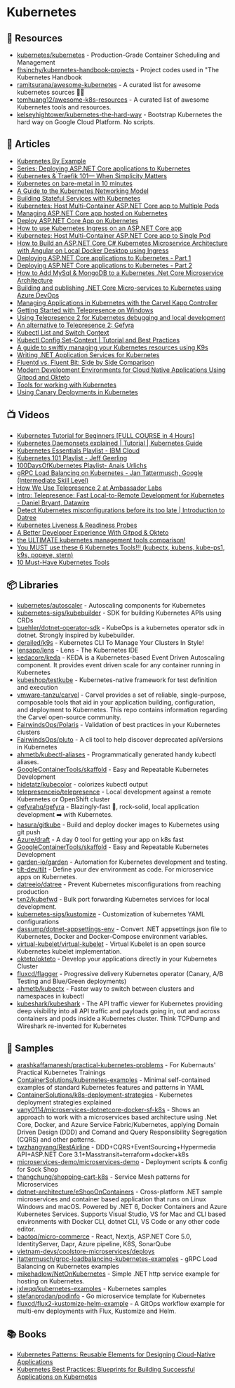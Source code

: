 # Kubernetes

## 📘 Resources
- [kubernetes/kubernetes](https://github.com/kubernetes/kubernetes) - Production-Grade Container Scheduling and Management
- [fhsinchy/kubernetes-handbook-projects](https://github.com/fhsinchy/kubernetes-handbook-projects) - Project codes used in "The Kubernetes Handbook
- [ramitsurana/awesome-kubernetes](https://github.com/ramitsurana/awesome-kubernetes) - A curated list for awesome kubernetes sources 🚢🎉
- [tomhuang12/awesome-k8s-resources](https://github.com/tomhuang12/awesome-k8s-resources) - A curated list of awesome Kubernetes tools and resources.
- [kelseyhightower/kubernetes-the-hard-way](https://github.com/kelseyhightower/kubernetes-the-hard-way) - Bootstrap Kubernetes the hard way on Google Cloud Platform. No scripts.
## 📕 Articles
- [Kubernetes By Example](https://kubernetesbyexample.com/)
- [Series: Deploying ASP.NET Core applications to Kubernetes](https://andrewlock.net/series/deploying-asp-net-core-applications-to-kubernetes/)
- [Kubernetes & Traefik 101— When Simplicity Matters](https://medium.com/@geraldcroes/kubernetes-traefik-101-when-simplicity-matters-957eeede2cf8)
- [Kubernetes on bare-metal in 10 minutes](https://blog.alexellis.io/kubernetes-in-10-minutes/)
- [A Guide to the Kubernetes Networking Model](https://sookocheff.com/post/kubernetes/understanding-kubernetes-networking-model/)
- [Building Stateful Services with Kubernetes](https://sookocheff.com/post/kubernetes/building-stateful-services/)
- [Kubernetes: Host Multi-Container ASP.NET Core app to Multiple Pods](https://www.yogihosting.com/aspnet-core-kubernetes-multi-pods/)
- [Managing ASP.NET Core app hosted on Kubernetes](https://www.yogihosting.com/aspnet-core-kubernetes-manage/)
- [Deploy ASP.NET Core App on Kubernetes](https://www.yogihosting.com/deploy-aspnet-core-app-kubernetes/)
- [How to use Kubernetes Ingress on an ASP.NET Core app](https://www.yogihosting.com/kubernetes-ingress-aspnet-core/)
- [Kubernetes: Host Multi-Container ASP.NET Core app to Single Pod](https://www.yogihosting.com/aspnet-core-kubernetes-multi-container-single-pod/)
- [How to Build an ASP.NET Core C# Kubernetes Microservice Architecture with Angular on Local Docker Desktop using Ingress](https://dev.to/christianzink/how-to-build-an-asp-net-core-kubernetes-microservices-architecture-with-angular-on-local-docker-desktop-using-ingress-395n)
- [Deploying ASP.NET Core applications to Kubernetes - Part 1](https://andrewlock.net/deploying-asp-net-core-applications-to-kubernetes-part-1-an-introduction-to-kubernetes/)
- [Deploying ASP.NET Core applications to Kubernetes - Part 2](https://andrewlock.net/deploying-asp-net-core-applications-to-kubernetes-part-2-configuring-resources-with-yaml-manifests/)
- [How to Add MySql & MongoDB to a Kubernetes .Net Core Microservice Architecture](https://dev.to/christianzink/databases-in-a-kubernetes-angular-net-core-microservice-architecture-22jc)
- [Building and publishing .NET Core Micro-services to Kubernetes using Azure DevOps](https://fizzylogic.nl/2019/11/15/building-and-publishing-net-core-microservices-to-kubernetes-using-azure-devops)
- [Managing Applications in Kubernetes with the Carvel Kapp Controller](https://thecloudblog.net/post/managing-applications-in-kubernetes-with-the-carvel-kapp-controller/)
- [Getting Started with Telepresence on Windows](https://www.getambassador.io/resources/getting-started-with-telepresence-on-windows/)
- [Using Telepresence 2 for Kubernetes debugging and local development](https://codefresh.io/blog/telepresence-2-local-development/)
- [An alternative to Telepresence 2: Gefyra](https://unikube.io/blog/alternative-to-telepresence-2-gefyra/)
- [Kubectl List and Switch Context](https://linuxhint.com/kubectl-list-switch-context/)
- [Kubectl Config Set-Context | Tutorial and Best Practices](https://www.containiq.com/post/kubectl-config-set-context-tutorial-and-best-practices)
- [A guide to swiftly managing your Kubernetes resources using K9s](https://earthly.dev/blog/managing-k8s-with-k9s/)
- [Writing .NET Application Services for Kubernetes](https://mikehadlow.com/posts/2022-06-24-writing-dotnet-services-for-kubernetes/)
- [Fluentd vs. Fluent Bit: Side by Side Comparison](https://logz.io/blog/fluentd-vs-fluent-bit/)
- [Modern Development Environments for Cloud Native Applications Using Gitpod and Okteto](https://www.okteto.com/blog/modern-development-environments-for-cloud-native-applications-using-gitpod-and-okteto/)
- [Tools for working with Kubernetes](https://chris-ayers.com/2022/11/17/tools-for-working-with-kubernetes/)
- [Using Canary Deployments in Kubernetes](https://earthly.dev/blog/canary-dep-in-k8s/)
## 📺 Videos
- [Kubernetes Tutorial for Beginners [FULL COURSE in 4 Hours]](https://www.youtube.com/watch?v=X48VuDVv0do)
- [Kubernetes Daemonsets explained | Tutorial | Kubernetes Guide](https://www.youtube.com/watch?v=RGSeeN-o-kQ)
- [Kubernetes Essentials Playlist - IBM Cloud](https://www.youtube.com/playlist?list=PLOspHqNVtKABAVX4azqPIu6UfsPzSu2YN)
- [Kubernetes 101 Playlist - Jeff Geerling](https://www.youtube.com/playlist?list=PL2_OBreMn7FoYmfx27iSwocotjiikS5BD)
- [100DaysOfKubernetes Playlist- Anais Urlichs](https://www.youtube.com/playlist?list=PLWnens-FYbIpUpmiiNYfkqTZQUYppGMFV)
- [gRPC Load Balancing on Kubernetes - Jan Tattermusch, Google (Intermediate Skill Level)](https://www.youtube.com/watch?v=F2znfxn_5Hg)
- [How We Use Telepresence 2 at Ambassador Labs](https://www.youtube.com/watch?v=nN1yF6RCaW4)
- [Intro: Telepresence: Fast Local-to-Remote Development for Kubernetes - Daniel Bryant, Datawire](https://www.youtube.com/watch?v=9eyHSjbZwR8)
- [Detect Kubernetes misconfigurations before its too late | Introduction to Datree](https://www.youtube.com/watch?v=aqiOyXPPadk)
- [Kubernetes Liveness & Readiness Probes](https://www.youtube.com/watch?v=3TJRkKWuVoM)
- [A Better Developer Experience With Gitpod & Okteto](https://www.youtube.com/watch?v=dgtuEgmsLoQ)
- [the ULTIMATE kubernetes management tools comparison!](https://www.youtube.com/watch?v=R0HlJsugOAE)
- [You MUST use these 6 Kubernetes Tools!!! (kubectx, kubens, kube-ps1, k9s, popeye, stern)](https://www.youtube.com/watch?v=xw3j4aNbHgQ)
- [10 Must-Have Kubernetes Tools](https://www.youtube.com/watch?v=CB79eTFbR0w)
## 📦 Libraries
- [kubernetes/autoscaler](https://github.com/kubernetes/autoscaler) - Autoscaling components for Kubernetes
- [kubernetes-sigs/kubebuilder](https://github.com/kubernetes-sigs/kubebuilder) - SDK for building Kubernetes APIs using CRDs
- [buehler/dotnet-operator-sdk](https://github.com/buehler/dotnet-operator-sdk) - KubeOps is a kubernetes operator sdk in dotnet. Strongly inspired by kubebuilder.
- [derailed/k9s](https://github.com/derailed/k9s) - Kubernetes CLI To Manage Your Clusters In Style!
- [lensapp/lens](https://github.com/lensapp/lens) - Lens - The Kubernetes IDE
- [kedacore/keda](https://github.com/kedacore/keda) - KEDA is a Kubernetes-based Event Driven Autoscaling component. It provides event driven scale for any container running in Kubernetes
- [kubeshop/testkube](https://github.com/kubeshop/testkube) - Kubernetes-native framework for test definition and execution
- [vmware-tanzu/carvel](https://github.com/vmware-tanzu/carvel) - Carvel provides a set of reliable, single-purpose, composable tools that aid in your application building, configuration, and deployment to Kubernetes. This repo contains information regarding the Carvel open-source community.
- [FairwindsOps/Polaris](https://github.com/FairwindsOps/Polaris) - Validation of best practices in your Kubernetes clusters
- [FairwindsOps/pluto](https://github.com/FairwindsOps/pluto) - A cli tool to help discover deprecated apiVersions in Kubernetes
- [ahmetb/kubectl-aliases](https://github.com/ahmetb/kubectl-aliases) - Programmatically generated handy kubectl aliases.
- [GoogleContainerTools/skaffold](https://github.com/GoogleContainerTools/skaffold) - Easy and Repeatable Kubernetes Development
- [hidetatz/kubecolor](https://github.com/hidetatz/kubecolor) - colorizes kubectl output
- [telepresenceio/telepresence](https://github.com/telepresenceio/telepresence) - Local development against a remote Kubernetes or OpenShift cluster
- [gefyrahq/gefyra](https://github.com/gefyrahq/gefyra) - Blazingly-fast 🚀, rock-solid, local application development ➡️ with Kubernetes.
- [hasura/gitkube](https://github.com/hasura/gitkube) - Build and deploy docker images to Kubernetes using git push
- [Azure/draft](https://github.com/Azure/draft) - A day 0 tool for getting your app on k8s fast
- [GoogleContainerTools/skaffold](https://github.com/GoogleContainerTools/skaffold) - Easy and Repeatable Kubernetes Development
- [garden-io/garden](https://github.com/garden-io/garden) - Automation for Kubernetes development and testing.
- [tilt-dev/tilt](https://github.com/tilt-dev/tilt) - Define your dev environment as code. For microservice apps on Kubernetes.
- [datreeio/datree](https://github.com/datreeio/datree) - Prevent Kubernetes misconfigurations from reaching production 
- [txn2/kubefwd](https://github.com/txn2/kubefwd) - Bulk port forwarding Kubernetes services for local development.
- [kubernetes-sigs/kustomize](https://github.com/kubernetes-sigs/kustomize) - Customization of kubernetes YAML configurations
- [dassump/dotnet-appsettings-env](https://github.com/dassump/dotnet-appsettings-env) - Convert .NET appsettings.json file to Kubernetes, Docker and Docker-Compose environment variables.
- [virtual-kubelet/virtual-kubelet](https://github.com/virtual-kubelet/virtual-kubelet) - Virtual Kubelet is an open source Kubernetes kubelet implementation.
- [okteto/okteto](https://github.com/okteto/okteto/) - Develop your applications directly in your Kubernetes Cluster
- [fluxcd/flagger](https://github.com/fluxcd/flagger) - Progressive delivery Kubernetes operator (Canary, A/B Testing and Blue/Green deployments)
- [ahmetb/kubectx](https://github.com/ahmetb/kubectx) - Faster way to switch between clusters and namespaces in kubectl
- [kubeshark/kubeshark](https://github.com/kubeshark/kubeshark) - The API traffic viewer for Kubernetes providing deep visibility into all API traffic and payloads going in, out and across containers and pods inside a Kubernetes cluster. Think TCPDump and Wireshark re-invented for Kubernetes
## 🚀 Samples
- [arashkaffamanesh/practical-kubernetes-problems](https://github.com/arashkaffamanesh/practical-kubernetes-problems) - For Kubernauts' Practical Kubernetes Trainings
- [ContainerSolutions/kubernetes-examples](https://github.com/ContainerSolutions/kubernetes-examples) - Minimal self-contained examples of standard Kubernetes features and patterns in YAML
- [ContainerSolutions/k8s-deployment-strategies](https://github.com/ContainerSolutions/k8s-deployment-strategies) - Kubernetes deployment strategies explained
- [vany0114/microservices-dotnetcore-docker-sf-k8s](https://github.com/vany0114/microservices-dotnetcore-docker-sf-k8s) - Shows an approach to work with a microservices based architecture using .Net Core, Docker, and Azure Service Fabric/Kubernetes, applying Domain Driven Design (DDD) and Comand and Query Responsibility Segregation (CQRS) and other patterns.
- [twzhangyang/RestAirline](https://github.com/twzhangyang/RestAirline) - DDD+CQRS+EventSourcing+Hypermedia API+ASP.NET Core 3.1+Masstransit+terraform+docker+k8s
- [microservices-demo/microservices-demo](https://github.com/microservices-demo/microservices-demo/tree/master/deploy/kubernetes) - Deployment scripts & config for Sock Shop
- [thangchung/shopping-cart-k8s](https://github.com/thangchung/shopping-cart-k8s) - Service Mesh patterns for Microservices
- [dotnet-architecture/eShopOnContainers](https://github.com/dotnet-architecture/eShopOnContainers/tree/dev/deploy/k8s) - Cross-platform .NET sample microservices and container based application that runs on Linux Windows and macOS. Powered by .NET 6, Docker Containers and Azure Kubernetes Services. Supports Visual Studio, VS for Mac and CLI based environments with Docker CLI, dotnet CLI, VS Code or any other code editor.
- [baotoq/micro-commerce](https://github.com/baotoq/micro-commerce) - React, Nextjs, ASP.NET Core 5.0, IdentityServer, Dapr, Azure pipeline, K8S, SonarQube
- [vietnam-devs/coolstore-microservices/deploys](https://github.com/vietnam-devs/coolstore-microservices/tree/main/deploys)
- [jtattermusch/grpc-loadbalancing-kubernetes-examples](https://github.com/jtattermusch/grpc-loadbalancing-kubernetes-examples) - gRPC Load Balancing on Kubernetes examples
- [mikehadlow/NetOnKubernetes](https://github.com/mikehadlow/NetOnKubernetes) - Simple .NET http service example for hosting on Kubernetes.
- [jxlwqq/kubernetes-examples](https://github.com/jxlwqq/kubernetes-examples) - Kubernetes  samples
- [stefanprodan/podinfo](https://github.com/stefanprodan/podinfo) - Go microservice template for Kubernetes
- [fluxcd/flux2-kustomize-helm-example](https://github.com/fluxcd/flux2-kustomize-helm-example) - A GitOps workflow example for multi-env deployments with Flux, Kustomize and Helm.
## 📚 Books
- [Kubernetes Patterns: Reusable Elements for Designing Cloud-Native Applications](https://www.amazon.com/Kubernetes-Patterns-Designing-Cloud-Native-Applications/dp/1492050288)
- [Kubernetes Best Practices: Blueprints for Building Successful Applications on Kubernetes](https://www.amazon.com/Kubernetes-Best-Practices-Blueprints-Applications/dp/1492056472/)
